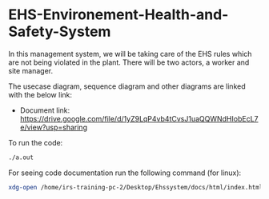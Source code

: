 # EHS-Environement-Health-and-Safety-System
In this management system, we will be taking care of the EHS rules which are not being violated in the plant. There will be two actors, a worker and site manager.

The usecase diagram, sequence diagram and other diagrams are linked with the below link:

- Document link: https://drive.google.com/file/d/1yZ9LqP4vb4tCvsJ1uaQQWNdHIobEcL7e/view?usp=sharing

To run the code:
```bash
./a.out
```

For seeing code documentation run the following command (for linux):
```bash
xdg-open /home/irs-training-pc-2/Desktop/Ehssystem/docs/html/index.html
```
